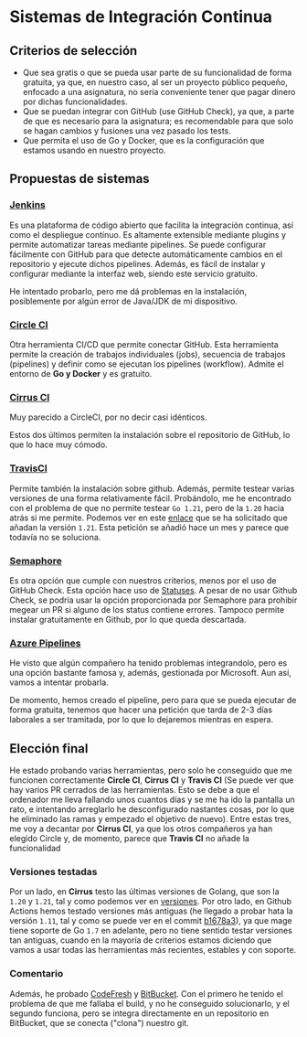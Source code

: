 # Sistemas de Integración Continua

## Criterios de selección

- Que sea gratis o que se pueda usar parte de su funcionalidad de forma gratuita, ya que, en nuestro caso, al ser un proyecto público pequeño, enfocado a una asignatura, no sería conveniente tener que pagar dinero por dichas funcionalidades.
- Que se puedan integrar con GitHub (use GitHub Check), ya que, a parte de que es necesario para la asignatura; es recomendable para que solo se hagan cambios y fusiones una vez pasado los tests.
- Que permita el uso de Go y Docker, que es la configuración que estamos usando en nuestro proyecto.

## Propuestas de sistemas

### [Jenkins](https://www.jenkins.io/)

Es una plataforma de código abierto que facilita la integración continua, así como el despliegue contínuo. Es altamente extensible mediante plugins y permite automatizar tareas mediante pipelines. Se puede configurar fácilmente con GitHub para que detecte automáticamente cambios en el repositorio y ejecute dichos pipelines. Además, es fácil de instalar y configurar mediante la interfaz web, siendo este servicio gratuito.

He intentado probarlo, pero me dá problemas en la instalación, posiblemente por algún error de Java/JDK de mi dispositivo.

### [Circle CI](https://circleci.com/)

Otra herramienta CI/CD que permite conectar GitHub. Esta herramienta permite la creación de trabajos individuales (jobs), secuencia de trabajos (pipelines) y definir como se ejecutan los pipelines (workflow). Admite el entorno de **Go y Docker** y es gratuito.

### [Cirrus CI](https://cirrus-ci.org/)

Muy parecido a CircleCI, por no decir casi idénticos.

Estos dos últimos permiten la instalación sobre el repositorio de GitHub, lo que lo hace muy cómodo.

### [TravisCI](https://app.travis-ci.com/)

Permite también la instalación sobre github. Además, permite testear varias versiones de una forma relativamente fácil. Probándolo, me he encontrado con el problema de que no permite testear `Go 1.21`, pero de la `1.20` hacia atrás si me permite. Podemos ver en este [enlace](https://travis-ci.community/t/go-version-as-environment-variable-stopped-working/2171/4) que se ha solicitado que añadan la versión `1.21`. Esta petición se añadió hace un mes y parece que todavía no se soluciona.

### [Semaphore](https://semaphoreci.com/)

Es otra opción que cumple con nuestros criterios, menos por el uso de GitHub Check. Esta opción hace uso de [Statuses](https://docs.github.com/es/rest/commits/statuses?apiVersion=2022-11-28). A pesar de no usar Github Check, se podría usar la opción proporcionada por Semaphore para prohibir megear un PR si alguno de los status contiene errores. Tampoco permite instalar gratuitamente en Github, por lo que queda descartada.

### [Azure Pipelines](https://azure.microsoft.com/es-es/products/devops)

He visto que algún compañero ha tenido problemas integrandolo, pero es una opción bastante famosa y, además, gestionada por Microsoft. Aun así, vamos a intentar probarla.

De momento, hemos creado el pipeline, pero para que se pueda ejecutar de forma gratuita, tenemos que hacer una petición que tarda de 2-3 días laborales a ser tramitada, por lo que lo dejaremos mientras en espera.

## Elección final

He estado probando varias herramientas, pero solo he conseguido que me funcionen correctamente **Circle CI**, **Cirrus CI** y **Travis CI** (Se puede ver que hay varios PR cerrados de las herramientas. Esto se debe a que el ordenador me lleva fallando unos cuantos días y se me ha ido la pantalla un rato, e intentando arreglarlo he desconfigurado nastantes cosas, por lo que he eliminado las ramas y empezado el objetivo de nuevo). Entre estas tres, me voy a decantar por **Cirrus CI**, ya que los otros compañeros ya han elegido Circle y, de momento, parece que **Travis CI** no añade la funcionalidad

### Versiones testadas

Por un lado, en **Cirrus** testo las últimas versiones de Golang, que son la `1.20` y `1.21`, tal y como podemos ver en [versiones](https://go.dev/doc/devel/release). Por otro lado, en Github Actions hemos testado versiones más antiguas (he llegado a probar hata la versión `1.11`, tal y como se puede ver en el commit [b1678a3](https://github.com/danieeeld2/LogisticsRoutes/pull/63/commits/b1678a321d43c9132eac2c296dd8858bf8dfc795)), ya que mage tiene soporte de Go `1.7` en adelante, pero no tiene sentido testar versiones tan antiguas, cuando en la mayoría de criterios estamos diciendo que vamos a usar todas las herramientas más recientes, estables y con soporte.

### Comentario

Además, he probado [CodeFresh](https://g.codefresh.io/) y [BitBucket](https://bitbucket.org/). Con el primero he tenido el problema de que me fallaba el build, y no he conseguido solucionarlo, y el segundo funciona, pero se integra directamente en un repositorio en BitBucket, que se conecta ("clona") nuestro git.
